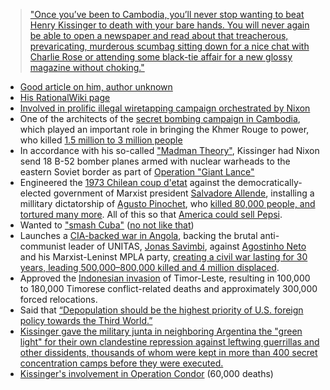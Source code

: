 > ["Once you’ve been to Cambodia, you’ll never stop wanting to beat Henry Kissinger to death with your bare hands. You will never again be able to open a newspaper and read about that treacherous, prevaricating, murderous scumbag sitting down for a nice chat with Charlie Rose or attending some black-tie affair for a new glossy magazine without choking."](https://slate.com/news-and-politics/2018/06/anthony-bourdain-really-really-hated-henry-kissinger.html)



- [Good article on him, author unknown](http://fs2.american.edu/dfagel/www/Harper's%20Magazine%20THE%20CASE%20AGAINST%20HENRY%20KISSINGER_(former%20Secretary%20of%20State).htm)
- [His RationalWiki page](https://rationalwiki.org/wiki/Henry_Kissinger#The_ugly)
- [Involved in prolific illegal wiretapping campaign orchestrated by Nixon](https://www.nytimes.com/1976/03/11/archives/nixon-testifies-kissinger-picked-wiretap-targets-says-he-ordered.html)
- One of the architects of the [secret bombing campaign in Cambodia](https://en.wikipedia.org/wiki/Operation_Freedom_Deal), which played an important role in bringing the Khmer Rouge to power, who killed [1.5 million to 3 million people](https://cla.umn.edu/chgs/holocaust-genocide-education/resource-guides/cambodia)
- In accordance with his so-called ["Madman Theory"](https://en.wikipedia.org/wiki/Madman_theory), Kissinger had Nixon send 18 B-52 bomber planes armed with nuclear warheads to the eastern Soviet border as part of [Operation "Giant Lance"](https://en.wikipedia.org/wiki/Operation_Giant_Lance)
- Engineered the [1973 Chilean coup d'etat](https://en.wikipedia.org/wiki/1973_Chilean_coup_d%27%C3%A9tat) against the democratically-elected government of Marxist president [Salvadore Allende](https://en.wikipedia.org/wiki/Salvador_Allende), installing a millitary dictatorship of [Agusto Pinochet](https://en.wikipedia.org/wiki/Augusto_Pinochet), who [killed 80,000 people, and tortured many more](https://en.wikipedia.org/wiki/Human_rights_abuses_in_Chile_under_Augusto_Pinochet). All of this so that [America could sell Pepsi](https://www.theguardian.com/business/1998/nov/08/observerbusiness.theobserver).
- Wanted to ["smash Cuba"](http://www.nytimes.com/2014/10/01/world/americas/kissinger-drew-up-plans-to-attack-cuba-records-show.html) ([no not like that](https://cdn3.emoji.gg/emojis/3764-cuteflush.png))
- Launches a [CIA-backed war in Angola](https://en.wikipedia.org/wiki/Operation_IA_Feature), backing the brutal anti-communist leader of UNITAS, [Jonas Savimbi](https://en.wikipedia.org/wiki/Jonas_Savimbi), against [Agostinho Neto](https://en.wikipedia.org/wiki/Agostinho_Neto) and his Marxist-Leninst MPLA party, [creating a civil war lasting for 30 years, leading 500,000–800,000 killed and 4 million displaced](https://en.wikipedia.org/wiki/Angolan_Civil_War).
- Approved the [Indonesian invasion](https://en.wikipedia.org/wiki/Indonesian_invasion) of Timor-Leste, resulting in 100,000 to 180,000 Timorese conflict-related deaths and approximately 300,000 forced relocations.
- Said that [“Depopulation should be the highest priority of U.S. foreign policy towards the Third World.”](https://silencednomore.com/kissinger-eugenics-depopulation/)
- [Kissinger gave the military junta in neighboring Argentina the "green light" for their own clandestine repression against leftwing guerrillas and other dissidents, thousands of whom were kept in more than 400 secret concentration camps before they were executed.](https://www.thenation.com/article/archive/how-much-did-the-us-know-about-the-kidnapping-torture-and-murder-of-over-20000-people-in-argentina/)
- [Kissinger's involvement in Operation Condor](https://en.wikipedia.org/wiki/Operation_Condor#Role_of_Henry_Kissinger) (60,000 deaths)
